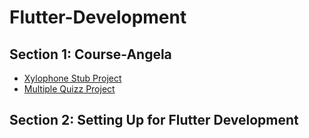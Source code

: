 # Flutter-Development
## Section 1: Course-Angela

* [Xylophone Stub Project](https://github.com/G-Prometheus/xylophone)
* [Multiple Quizz Project](https://github.com/G-Prometheus/MultipleQuizz)


## Section 2: Setting Up for Flutter Development
